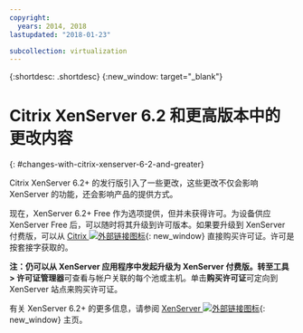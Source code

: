 ```yaml
---
copyright:
  years: 2014, 2018
lastupdated: "2018-01-23"

subcollection: virtualization
---
```

{:shortdesc: .shortdesc}
{:new_window: target="_blank"}

# Citrix XenServer 6.2 和更高版本中的更改内容
{: #changes-with-citrix-xenserver-6-2-and-greater}

Citrix XenServer 6.2+ 的发行版引入了一些更改，这些更改不仅会影响 XenServer 的功能，还会影响产品的提供方式。

现在，XenServer 6.2+ Free 作为选项提供，但并未获得许可。为设备供应 XenServer Free 后，可以随时将其升级到许可版本。如果要升级到 XenServer 付费版，可以从 [Citrix ![外部链接图标](../../icons/launch-glyph.svg "外部链接图标")](https://www.citrix.com/products/xenserver/buy.html){: new_window} 直接购买许可证。许可是按套接字获取的。

**注：**仍可以从 XenServer 应用程序中发起升级为 XenServer 付费版。转至**工具 > 许可证管理器**可查看与帐户关联的每个池或主机。单击**购买许可证**可定向到 XenServer 站点来购买许可证。

有关 XenServer 6.2+ 的更多信息，请参阅 [XenServer ![外部链接图标](../../icons/launch-glyph.svg "外部链接图标")](https://www.citrix.com/products/xenserver/overview.html){: new_window} 主页。
